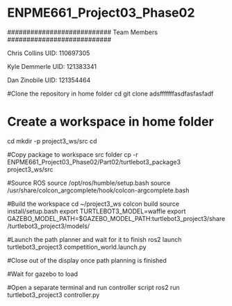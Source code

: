 # ENPME661_Project03_Phase02

########################### Team Members ###########################

Chris Collins UID: 110697305

Kyle Demmerle UID: 121383341

Dan Zinobile UID: 121354464

#Clone the repository in home folder
cd
git clone adsfffffffasdfasfasfadf

# Create a workspace in home folder
cd
mkdir -p project3_ws/src
cd

#Copy package to workspace src folder
cp -r ENPME661_Project03_Phase02/Part02/turtlebot3_package3 project3_ws/src

#Source ROS
source /opt/ros/humble/setup.bash
source /usr/share/colcon_argcomplete/hook/colcon-argcomplete.bash


#Build the workspace
cd ~/project3_ws
colcon build
source install/setup.bash
export TURTLEBOT3_MODEL=waffle
export GAZEBO_MODEL_PATH=$GAZEBO_MODEL_PATH:turtlebot3_project3/share/turtlebot3_project3/models/

#Launch the path planner and wait for it to finish
ros2 launch turtlebot3_project3 competition_world.launch.py

#Close out of the display once path planning is finished

#Wait for gazebo to load

#Open a separate terminal and run controller script
ros2 run turtlebot3_project3 controller.py
